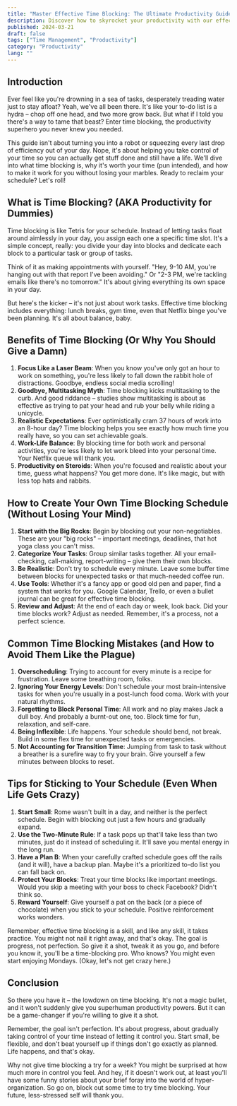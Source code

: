 ```yaml
---
title: "Master Effective Time Blocking: The Ultimate Productivity Guide"
description: Discover how to skyrocket your productivity with our effective time blocking guide. Learn tips, avoid common mistakes, and take control of your schedule today!
published: 2024-03-21
draft: false
tags: ["Time Management", "Productivity"]
category: "Productivity"
lang: ""
---
```



## Introduction

Ever feel like you're drowning in a sea of tasks, desperately treading water just to stay afloat? Yeah, we've all been there. It's like your to-do list is a hydra – chop off one head, and two more grow back. But what if I told you there's a way to tame that beast? Enter time blocking, the productivity superhero you never knew you needed.

This guide isn't about turning you into a robot or squeezing every last drop of efficiency out of your day. Nope, it's about helping you take control of your time so you can actually get stuff done and still have a life. We'll dive into what time blocking is, why it's worth your time (pun intended), and how to make it work for you without losing your marbles. Ready to reclaim your schedule? Let's roll!


## What is Time Blocking? (AKA Productivity for Dummies)

Time blocking is like Tetris for your schedule. Instead of letting tasks float around aimlessly in your day, you assign each one a specific time slot. It's a simple concept, really: you divide your day into blocks and dedicate each block to a particular task or group of tasks.

Think of it as making appointments with yourself. "Hey, 9-10 AM, you're hanging out with that report I've been avoiding." Or "2-3 PM, we're tackling emails like there's no tomorrow." It's about giving everything its own space in your day.

But here's the kicker – it's not just about work tasks. Effective time blocking includes everything: lunch breaks, gym time, even that Netflix binge you've been planning. It's all about balance, baby.

## Benefits of Time Blocking (Or Why You Should Give a Damn)

1. **Focus Like a Laser Beam**: When you know you've only got an hour to work on something, you're less likely to fall down the rabbit hole of distractions. Goodbye, endless social media scrolling!
2. **Goodbye, Multitasking Myth**: Time blocking kicks multitasking to the curb. And good riddance – studies show multitasking is about as effective as trying to pat your head and rub your belly while riding a unicycle.
3. **Realistic Expectations**: Ever optimistically cram 37 hours of work into an 8-hour day? Time blocking helps you see exactly how much time you really have, so you can set achievable goals.
4. **Work-Life Balance**: By blocking time for both work and personal activities, you're less likely to let work bleed into your personal time. Your Netflix queue will thank you.
5. **Productivity on Steroids**: When you're focused and realistic about your time, guess what happens? You get more done. It's like magic, but with less top hats and rabbits.

## How to Create Your Own Time Blocking Schedule (Without Losing Your Mind)

1. **Start with the Big Rocks**: Begin by blocking out your non-negotiables. These are your "big rocks" – important meetings, deadlines, that hot yoga class you can't miss.
2. **Categorize Your Tasks**: Group similar tasks together. All your email-checking, call-making, report-writing – give them their own blocks.
3. **Be Realistic**: Don't try to schedule every minute. Leave some buffer time between blocks for unexpected tasks or that much-needed coffee run.
4. **Use Tools**: Whether it's a fancy app or good old pen and paper, find a system that works for you. Google Calendar, Trello, or even a bullet journal can be great for effective time blocking.
5. **Review and Adjust**: At the end of each day or week, look back. Did your time blocks work? Adjust as needed. Remember, it's a process, not a perfect science.

## Common Time Blocking Mistakes (and How to Avoid Them Like the Plague)

1. **Overscheduling**: Trying to account for every minute is a recipe for frustration. Leave some breathing room, folks.
2. **Ignoring Your Energy Levels**: Don't schedule your most brain-intensive tasks for when you're usually in a post-lunch food coma. Work with your natural rhythms.
3. **Forgetting to Block Personal Time**: All work and no play makes Jack a dull boy. And probably a burnt-out one, too. Block time for fun, relaxation, and self-care.
4. **Being Inflexible**: Life happens. Your schedule should bend, not break. Build in some flex time for unexpected tasks or emergencies.
5. **Not Accounting for Transition Time**: Jumping from task to task without a breather is a surefire way to fry your brain. Give yourself a few minutes between blocks to reset.

## Tips for Sticking to Your Schedule (Even When Life Gets Crazy)

1. **Start Small**: Rome wasn't built in a day, and neither is the perfect schedule. Begin with blocking out just a few hours and gradually expand.
2. **Use the Two-Minute Rule**: If a task pops up that'll take less than two minutes, just do it instead of scheduling it. It'll save you mental energy in the long run.
3. **Have a Plan B**: When your carefully crafted schedule goes off the rails (and it will), have a backup plan. Maybe it's a prioritized to-do list you can fall back on.
4. **Protect Your Blocks**: Treat your time blocks like important meetings. Would you skip a meeting with your boss to check Facebook? Didn't think so.
5. **Reward Yourself**: Give yourself a pat on the back (or a piece of chocolate) when you stick to your schedule. Positive reinforcement works wonders.

Remember, effective time blocking is a skill, and like any skill, it takes practice. You might not nail it right away, and that's okay. The goal is progress, not perfection. So give it a shot, tweak it as you go, and before you know it, you'll be a time-blocking pro. Who knows? You might even start enjoying Mondays. (Okay, let's not get crazy here.)

## Conclusion

So there you have it – the lowdown on time blocking. It's not a magic bullet, and it won't suddenly give you superhuman productivity powers. But it can be a game-changer if you're willing to give it a shot.

Remember, the goal isn't perfection. It's about progress, about gradually taking control of your time instead of letting it control you. Start small, be flexible, and don't beat yourself up if things don't go exactly as planned. Life happens, and that's okay.

Why not give time blocking a try for a week? You might be surprised at how much more in control you feel. And hey, if it doesn't work out, at least you'll have some funny stories about your brief foray into the world of hyper-organization. So go on, block out some time to try time blocking. Your future, less-stressed self will thank you.
